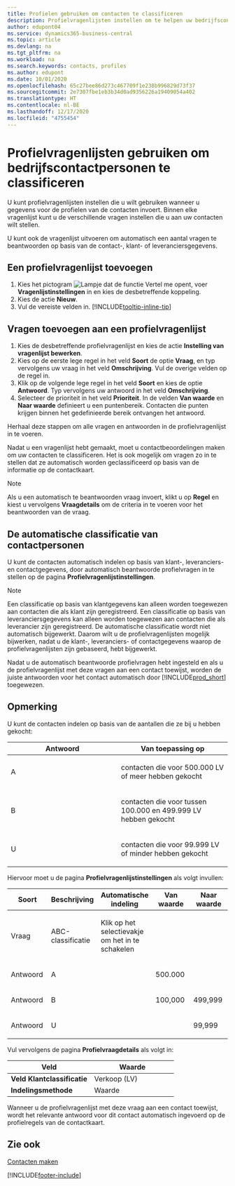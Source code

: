 ```yaml
---
title: Profielen gebruiken om contacten te classificeren
description: Profielvragenlijsten instellen om te helpen uw bedrijfscontactpersonen te classificeren
author: edupont04
ms.service: dynamics365-business-central
ms.topic: article
ms.devlang: na
ms.tgt_pltfrm: na
ms.workload: na
ms.search.keywords: contacts, profiles
ms.author: edupont
ms.date: 10/01/2020
ms.openlocfilehash: 65c27bee86d273c467709f1e238b996829d73f37
ms.sourcegitcommit: 2e7307fbe1eb3b34d0ad9356226a19409054a402
ms.translationtype: HT
ms.contentlocale: nl-BE
ms.lasthandoff: 12/17/2020
ms.locfileid: "4755454"
---
```

# <a name="use-profile-questionnaires-to-classify-business-contacts"></a>Profielvragenlijsten gebruiken om bedrijfscontactpersonen te classificeren
U kunt profielvragenlijsten instellen die u wilt gebruiken wanneer u gegevens voor de profielen van de contacten invoert. Binnen elke vragenlijst kunt u de verschillende vragen instellen die u aan uw contacten wilt stellen.  

U kunt ook de vragenlijst uitvoeren om automatisch een aantal vragen te beantwoorden op basis van de contact-, klant- of leveranciersgegevens.  

## <a name="to-add-a-profile-questionnaire"></a>Een profielvragenlijst toevoegen
1.  Kies het pictogram ![Lampje dat de functie Vertel me opent](media/ui-search/search_small.png "Vertel me wat u wilt doen"), voer **Vragenlijstinstellingen** in en kies de desbetreffende koppeling.  
2.  Kies de actie **Nieuw**.  
3.  Vul de vereiste velden in. [!INCLUDE[tooltip-inline-tip](includes/tooltip-inline-tip_md.md)]  

## <a name="to-add-questions-to-a-profile-questionnaire"></a>Vragen toevoegen aan een profielvragenlijst
1.  Kies de desbetreffende profielvragenlijst en kies de actie **Instelling van vragenlijst bewerken**.  
2.  Kies op de eerste lege regel in het veld **Soort** de optie **Vraag**, en typ vervolgens uw vraag in het veld **Omschrijving**. Vul de overige velden op de regel in.  
3.  Klik op de volgende lege regel in het veld **Soort** en kies de optie **Antwoord**. Typ vervolgens uw antwoord in het veld **Omschrijving**.  
4.  Selecteer de prioriteit in het veld **Prioriteit**. In de velden **Van waarde** en **Naar waarde** definieert u een puntenbereik. Contacten die punten krijgen binnen het gedefinieerde bereik ontvangen het antwoord.  

Herhaal deze stappen om alle vragen en antwoorden in de profielvragenlijst in te voeren.

Nadat u een vragenlijst hebt gemaakt, moet u contactbeoordelingen maken om uw contacten te classificeren. Het is ook mogelijk om vragen zo in te stellen dat ze automatisch worden geclassificeerd op basis van de informatie op de contactkaart.  

> [!NOTE]
> Als u een automatisch te beantwoorden vraag invoert, klikt u op <STRONG>Regel</STRONG> en kiest u vervolgens <STRONG>Vraagdetails</STRONG> om de criteria in te voeren voor het beantwoorden van de vraag.

## <a name="the-automatic-classification-of-contacts"></a>De automatische classificatie van contactpersonen
U kunt de contacten automatisch indelen op basis van klant-, leveranciers- en contactgegevens, door automatisch beantwoorde profielvragen in te stellen op de pagina **Profielvragenlijstinstellingen**.  

> [!NOTE]
> Een classificatie op basis van klantgegevens kan alleen worden toegewezen aan contacten die als klant zijn geregistreerd. Een classificatie op basis van leveranciersgegevens kan alleen worden toegewezen aan contacten die als leverancier zijn geregistreerd. De automatische classificatie wordt niet automatisch bijgewerkt. Daarom wilt u de profielvragenlijsten mogelijk bijwerken, nadat u de klant-, leveranciers- of contactgegevens waarop de profielvragenlijsten zijn gebaseerd, hebt bijgewerkt.  

Nadat u de automatisch beantwoorde profielvragen hebt ingesteld en als u de profielvragenlijst met deze vragen aan een contact toewijst, worden de juiste antwoorden voor het contact automatisch door [!INCLUDE[prod_short](includes/prod_short.md)] toegewezen.  

## <a name="example"></a>Opmerking
U kunt de contacten indelen op basis van de aantallen die ze bij u hebben gekocht:

<table>
<colgroup>
<col style="width: 50%" />
<col style="width: 50%" />
</colgroup>
<thead>
<tr class="header">
<th><strong>Antwoord</strong></th>
<th><strong>Van toepassing op</strong></th>
</tr>
</thead>
<tbody>
<tr class="odd">
<td><p>A</p></td>
<td><p>contacten die voor 500.000 LV of meer hebben gekocht</p></td>
</tr>
<tr class="even">
<td><p>B</p></td>
<td><p>contacten die voor tussen 100.000 en 499.999 LV hebben gekocht</p></td>
</tr>
<tr class="odd">
<td><p>U</p></td>
<td><p>contacten die voor 99.999 LV of minder hebben gekocht</p></td>
</tr>
</tbody>
</table>

Hiervoor moet u de pagina **Profielvragenlijstinstellingen** als volgt invullen:


<table>
<colgroup>
<col style="width: 20%" />
<col style="width: 20%" />
<col style="width: 20%" />
<col style="width: 20%" />
<col style="width: 20%" />
</colgroup>
<thead>
<tr class="header">
<th><strong>Soort</strong></th>
<th><strong>Beschrijving</strong></th>
<th><strong>Automatische indeling</strong></th>
<th><strong>Van waarde</strong></th>
<th><strong>Naar waarde</strong></th>
</tr>
</thead>
<tbody>
<tr class="odd">
<td><p>Vraag</p></td>
<td><p>ABC-classificatie</p></td>
<td><p>Klik op het selectievakje om het in te schakelen</p></td>
<td><p> </p></td>
<td><p> </p></td>
</tr>
<tr class="even">
<td><p>Antwoord</p></td>
<td><p>A</p></td>
<td><p> </p></td>
<td><p>500.000</p></td>
<td><p> </p></td>
</tr>
<tr class="odd">
<td><p>Antwoord</p></td>
<td><p>B</p></td>
<td><p> </p></td>
<td><p>100,000</p></td>
<td><p>499,999</p></td>
</tr>
<tr class="even">
<td><p>Antwoord</p></td>
<td><p>U</p></td>
<td><p> </p></td>
<td><p> </p></td>
<td><p>99,999</p></td>
</tr>
</tbody>
</table>

Vul vervolgens de pagina **Profielvraagdetails** als volgt in:
<table>
<colgroup>
<col style="width: 50%" />
<col style="width: 50%" />
</colgroup>
<thead>
<tr class="header">
<th><strong>Veld</strong></th>
<th><strong>Waarde</strong></th>
</tr>
</thead>
<tbody>
<tr>
<td><strong>Veld Klantclassificatie</strong></td>
<td><emphasis>Verkoop (LV)</emphasis></td>
</tr>
<tr>
<td><strong>Indelingsmethode</strong></td>
<td><emphasis>Waarde</emphasis></td>
</tr>
</tbody>
</table>

Wanneer u de profielvragenlijst met deze vraag aan een contact toewijst, wordt het relevante antwoord voor dit contact automatisch ingevoerd op de profielregels van de contactkaart.

## <a name="see-also"></a>Zie ook
[Contacten maken](marketing-create-contact-companies.md)  


[!INCLUDE[footer-include](includes/footer-banner.md)]